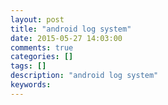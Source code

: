 ```yaml
---
layout: post
title: "android log system"
date: 2015-05-27 14:03:00 
comments: true
categories: []
tags: []
description: "android log system"
keywords: 
---
```



 
  
   
   
  
 
 
  
  
 
 
  
  
 


